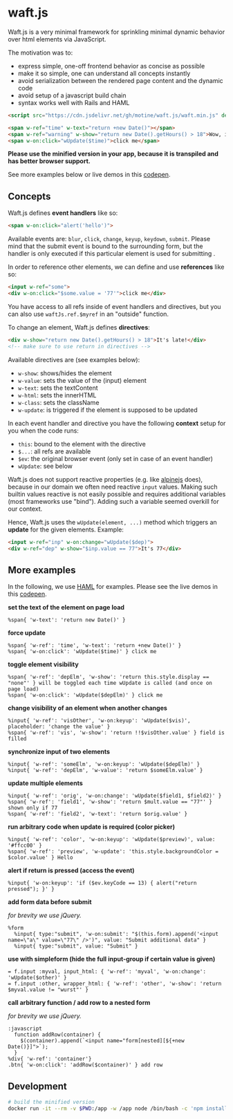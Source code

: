 # waft.js

Waft.js is a very minimal framework for sprinkling minimal dynamic behavior over html elements via JavaScript.

The motivation was to:

- express simple, one-off frontend behavior as concise as possible
- make it so simple, one can understand all concepts instantly
- avoid serialization between the rendered page content and the dynamic code
- avoid setup of a javascript build chain
- syntax works well with Rails and HAML

```html
<script src="https://cdn.jsdelivr.net/gh/motine/waft.js/waft.min.js" defer></script>

<span w-ref="time" w-text="return +new Date()"></span>
<span w-ref="warning" w-show="return new Date().getHours() > 18">Wow, it's late!</span>
<span w-on:click="wUpdate($time)">click me</span>
```

**Please use the minified version in your app, because it is transpiled and has better browser support.**

See more examples below or live demos in this [codepen](https://codepen.io/motine/pen/RwgrdOx).

## Concepts

Waft.js defines **event handlers** like so:

```html
<span w-on:click="alert('hello')">
```

Available events are: `blur`, `click`, `change`, `keyup`, `keydown`, `submit`.
Please mind that the submit event is bound to the surrounding form, but the handler is only executed if this particular element is used for submitting <!-- (useful for dynamicSubmit) -->.

In order to reference other elements, we can define and use **references** like so:

```html
<input w-ref="some">
<div w-on:click="$some.value = '77'">click me</div>
```

You have access to all refs inside of event handlers and directives, but you can also use `waftJs.ref.$myref` in an "outside" function.


To change an element, Waft.js defines **directives**:

```html
<div w-show="return new Date().getHours() > 18">It's late!</div>
<!-- make sure to use return in directives -->
```

Available directives are (see examples below):
- `w-show`: shows/hides the element
- `w-value`: sets the value of the (input) element
- `w-text`: sets the textContent
- `w-html`: sets the innerHTML
- `w-class`: sets the className
- `w-update`: is triggered if the element is supposed to be updated

In each event handler and directive you have the following **context** setup for you when the code runs:

- `this`: bound to the element with the directive
- `$...`: all refs are available
- `$ev`: the original browser event (only set in case of an event handler)
- `wUpdate`: see below

Waft.js does not support reactive properties (e.g. like [alpinejs](https://alpinejs.dev/) does), because in our domain we often need reactive `input` values. Making such builtin values reactive is not easily possible and requires additional variables (most frameworks use "bind"). Adding such a variable seemed overkill for our context.

Hence, Waft.js uses the `wUpdate(element, ...)` method which triggers an **update** for the given elements. Example:

```html
<input w-ref="inp" w-on:change="wUpdate($dep)">
<div w-ref="dep" w-show="$inp.value == 77">It's 77</div>
```

## More examples

In the following, we use [HAML](https://haml.info/) for examples.
Please see the live demos in this [codepen](https://codepen.io/motine/pen/RwgrdOx).


**set the text of the element on page load**
```haml
%span{ 'w-text': 'return new Date()' }
```

**force update**
```haml
%span{ 'w-ref': 'time', 'w-text': 'return +new Date()' }
%span{ 'w-on:click': 'wUpdate($time)' } click me
```

**toggle element visibility**
```haml
%span{ 'w-ref': 'depElm', 'w-show': 'return this.style.display == "none"' } will be toggled each time wUpdate is called (and once on page load)
%span{ 'w-on:click': 'wUpdate($depElm)' } click me
```

**change visibility of an element when another changes**
```haml
%input{ 'w-ref': 'visOther', 'w-on:keyup': 'wUpdate($vis)', placeholder: 'change the value' }
%span{ 'w-ref': 'vis', 'w-show': 'return !!$visOther.value' } field is filled
```

**synchronize input of two elements**
```haml
%input{ 'w-ref': 'someElm', 'w-on:keyup': 'wUpdate($depElm)' }
%input{ 'w-ref': 'depElm', 'w-value': 'return $someElm.value' }
```

**update multiple elements**
```haml
%input{ 'w-ref': 'orig', 'w-on:change': 'wUpdate($field1, $field2)' }
%span{ 'w-ref': 'field1', 'w-show': 'return $mult.value == "77"' } shown only if 77
%span{ 'w-ref': 'field2', 'w-text': 'return $orig.value' }
```

**run arbitrary code when update is required (color picker)**
```haml
%input{ 'w-ref': 'color', 'w-on:keyup': 'wUpdate($preview)', value: '#ffcc00' }
%span{ 'w-ref': 'preview', 'w-update': 'this.style.backgroundColor = $color.value' } Hello
```

**alert if return is pressed (access the event)**
```haml
%input{ 'w-on:keyup': 'if ($ev.keyCode == 13) { alert("return pressed"); }' }
```

**add form data before submit**

_for brevity we use jQuery._

```haml
%form
  %input{ type:"submit", 'w-on:submit': "$(this.form).append('<input name=\"a\" value=\"77\" />')", value: "Submit additional data" }
  %input{ type:"submit", value: "Submit" }
```

**use with simpleform (hide the full input-group if certain value is given)**
```haml
= f.input :myval, input_html: { 'w-ref': 'myval', 'w-on:change': 'wUpdate($other)' }
= f.input :other, wrapper_html: { 'w-ref': 'other', 'w-show': 'return $myval.value != "wurst"' }
```

**call arbitrary function / add row to a nested form**

_for brevity we use jQuery._

```haml
:javascript
  function addRow(container) {
    $(container).append(`<input name="form[nested][${+new Date()}]">`);
  }
%div{ 'w-ref': 'container'}
.btn{ 'w-on:click': 'addRow($container)' } add row
```

<!--
## Comparison

In this comparison we implement a very simple preview for a color picker.
This example is super simple. The listed technologies below are obviously not as concise as waft.js because they are made to scale and to make code reusable. waft.js does not have those goals, so we end up with less code.

```html
<input w-ref="color" w-on:keyup="wUpdate($preview)" value="#ffcc00">
<span w-ref="preview" w-update="this.style.backgroundColor = $color.value">Hello<span>
```


Stimulus: good alternative, but you have to add a new controller for each use case

Vue / React

alpine.js
-->
## Development

```bash
# build the minified version
docker run -it --rm -v $PWD:/app -w /app node /bin/bash -c 'npm install && npm run build'
```